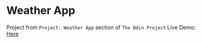 # Weather App
Project from `Project: Weather App` section of `The Odin Project`
Live Demo: [Here](https://g1deondt.github.io/weather-api-app/)
